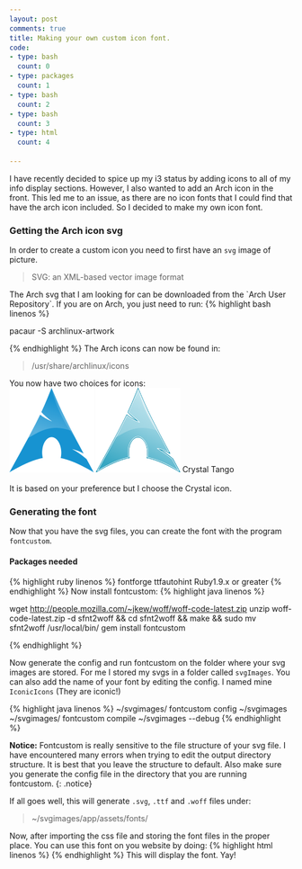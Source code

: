```yaml
---
layout: post
comments: true
title: Making your own custom icon font. 
code:
- type: bash 
  count: 0
- type: packages
  count: 1
- type: bash
  count: 2 
- type: bash
  count: 3 
- type: html 
  count: 4 
  
---
```


I have recently decided to spice up my i3 status by adding icons to all of my info display sections. However, I also wanted to add an Arch icon in the front. This led me to an issue, as there are no icon fonts that I could find that have the arch icon included. So I decided to make my own icon font.

### Getting the Arch icon svg
In order to create a custom icon you need to first have an `svg` image of
picture.
<blockquote>
SVG: an XML-based vector image format
</blockquote>
The Arch svg that I am looking for can be downloaded from the `Arch User
Repository`. If you are on Arch, you just need to run:
{% highlight bash linenos %}

pacaur -S archlinux-artwork

{% endhighlight %}
The Arch icons can now be found in:
<blockquote>
/usr/share/archlinux/icons
</blockquote>
You now have two choices for icons:
<br>
<img src="/images/archbody.png" class="Arch1" alt="Arch logo"/>
<img src="/images/archtango.png" class="Arch2" alt="Arch logo"/>
<span class="Arch1t"> Crystal</span>
<span class="Arch2t"> Tango</span>
<br>
<br>
It is based on your preference but I choose the Crystal icon.

### Generating the font
Now that you have the svg files, you can create the font with the program
`fontcustom`.

#### Packages needed
{% highlight ruby linenos %}
fontforge
ttfautohint
Ruby1.9.x or greater
{% endhighlight %}
Now install fontcustom:
{% highlight java linenos %}

wget http://people.mozilla.com/~jkew/woff/woff-code-latest.zip
unzip woff-code-latest.zip -d sfnt2woff && cd sfnt2woff 
&& make && sudo mv sfnt2woff /usr/local/bin/
gem install fontcustom

{% endhighlight %}

Now generate the config and run fontcustom on the folder where your svg images
are stored. For me I stored my svgs in a folder called `svgImages`. You can
also add the name of your font by editing the config. I named mine
`IconicIcons` (They are iconic!)

{% highlight java linenos %}
~/svgimages/     fontcustom config  ~/svgimages
~/svgimages/     fontcustom compile ~/svgimages --debug
{% endhighlight %}

<i class="fa fa-warning"></i>  **Notice:** Fontcustom is really sensitive to the file structure of your svg file. I have encountered many errors when trying to edit the output directory structure. It is best that you leave the structure to default. Also make sure you generate the config file in the directory that you are running fontcustom. 
{: .notice}

If all goes well, this will generate `.svg`, `.ttf` and `.woff` files under: 
<blockquote>
~/svgimages/app/assets/fonts/
</blockquote>
Now, after importing the css file and storing the font files in the proper
place. You can use this font on you website by doing:
{% highlight html linenos %}
<i class="icon-arch"></i>
{% endhighlight %}
This will display the font. <i class="icon-arch"></i> Yay!





